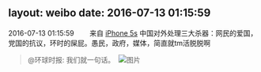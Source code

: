 layout: weibo
date: 2016-07-13 01:15:59
---
<meta name="referrer" content="no-referrer" />

2016-07-13 01:15:59  &nbsp;&nbsp;&nbsp;&nbsp;&nbsp;&nbsp; 来自 <a href="sinaweibo://customweibosource" rel="nofollow">iPhone 5s</a>
中国对外处理三大杀器：网民的爱国，党国的抗议，环时的屎屁。愚民，政府，媒体，简直就tm活脱脱啊
>  @环球时报: 我们就一句话。 ​​​
>  ![图片](https://ww1.sinaimg.cn/large/75b1a75fgw1f5r90q6w30j20j60asgn4.jpg)
